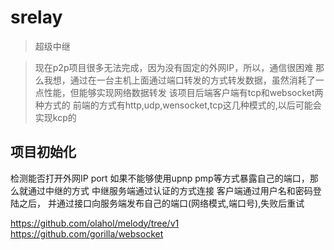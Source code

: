 # srelay
> 超级中继

> 现在p2p项目很多无法完成，因为没有固定的外网IP，所以，通信很困难
> 那么我想，通过在一台主机上面通过端口转发的方式转发数据，虽然消耗了一点性能，但能够实现网络数据转发
> 该项目后端客户端有tcp和websocket两种方式的
> 前端的方式有http,udp,wensocket,tcp这几种模式的,以后可能会实现kcp的

## 项目初始化


检测能否打开外网IP port
如果不能够使用upnp pmp等方式暴露自己的端口，那么就通过中继的方式
中继服务端通过认证的方式连接
客户端通过用户名和密码登陆之后，
并通过接口向服务端发布自己的端口(网络模式,端口号),失败后重试

https://github.com/olahol/melody/tree/v1
https://github.com/gorilla/websocket
